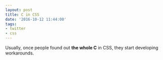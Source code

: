 ```yaml
---
layout: post
title: C in CSS
date: '2016-10-12 11:44:00'
tags:
- twitter
- css
---
```


Usually, once people found out __the whole C__ in CSS, they start developing workarounds.